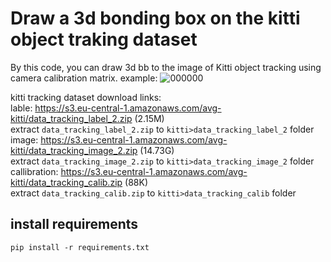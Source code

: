 # Draw a 3d bonding box on the kitti object traking dataset  
By this code, you can draw 3d bb to the image of Kitti object tracking using camera calibration matrix. example:
![000000](https://user-images.githubusercontent.com/15442079/164291175-9cb368c1-1934-4c7d-a127-143c8c9790e8.png)

kitti tracking dataset download links:  
lable: https://s3.eu-central-1.amazonaws.com/avg-kitti/data_tracking_label_2.zip (2.15M)  
extract `data_tracking_label_2.zip` to `kitti>data_tracking_label_2` folder  
image: https://s3.eu-central-1.amazonaws.com/avg-kitti/data_tracking_image_2.zip (14.73G)  
extract `data_tracking_image_2.zip` to `kitti>data_tracking_image_2` folder  
callibration: https://s3.eu-central-1.amazonaws.com/avg-kitti/data_tracking_calib.zip (88K)  
extract `data_tracking_calib.zip` to `kitti>data_tracking_calib` folder  
## install requirements
`pip install -r requirements.txt`
